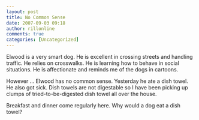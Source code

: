 ```yaml
---
layout: post
title: No Common Sense
date: 2007-09-03 09:18
author: rillonline
comments: true
categories: [Uncategorized]
---
```

Elwood is a very smart dog. He is excellent in crossing streets and handling traffic. He relies on crosswalks. He is learning how to behave in social situations. He is affectionate and reminds me of the dogs in cartoons.

However ... Elwood has no common sense.&nbsp;Yesterday he ate a dish towel. He also got sick. Dish towels are not digestable so I have been picking up clumps of tried-to-be-digested dish towel all over the house. 

Breakfast and dinner come regularly here. Why would a dog eat a dish towel?
